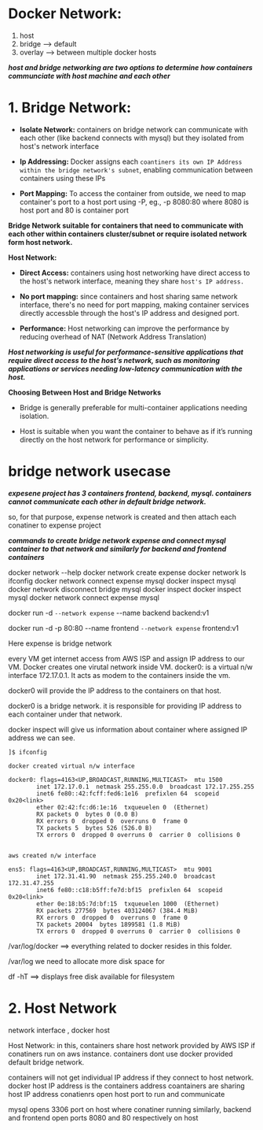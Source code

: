 # Docker Network:

1. host
2. bridge --> default
3. overlay --> between multiple docker hosts

***host and bridge networking are two options to determine how containers communciate with host machine and each other***

# 1. Bridge Network:


* **Isolate Network:** containers on bridge network can communicate with each other (like backend connects with mysql) but they isolated from host's network interface

* **Ip Addressing:** Docker assigns each `coantiners its own IP Address within the bridge network's subnet`, enabling communication between containers using these IPs

* **Port Mapping:** To access the container from outside, we need to map container's port to a host port using -P, eg., -p 8080:80 where 8080 is host port and 80 is container port

**Bridge Network suitable for containers that need to communicate with each other within containers cluster/subnet or require isolated network form host network.**

**Host Network:**

* **Direct Access:** containers using host networking have direct access to the host's network interface, meaning they share `host's IP
address.`

* **No port mapping:** since containers and host sharing same network interface, there's no need for port mapping, making container services directly accessble through the host's IP address and designed port.

* **Performance:** Host networking can improve the performance by reducing overhead of NAT (Network Address Translation)

***Host networking is useful for performance-sensitive applications that require direct access to the host’s network, such as monitoring applications or services needing low-latency communication with the host.***

**Choosing Between Host and Bridge Networks**

* Bridge is generally preferable for multi-container applications needing isolation.

* Host is suitable when you want the container to behave as if it’s running directly on the host network for performance or simplicity.


# bridge network usecase

***expesene project has 3 containers frontend, backend, mysql. containers cannot communicate each other in default bridge network.***

so, for that purpose, expense network is created and  then attach each conatiner to expense project

***commands to create bridge network expense and connect mysql container to that network and similarly for backend and frontend containers***

docker network --help
docker network create expense
docker network ls
ifconfig
docker network connect expense mysql
docker inspect mysql
docker network disconnect bridge mysql
docker inspect
docker inspect mysql
docker network connect expense mysql

docker run -d `--network expense` --name backend backend:v1

docker run -d -p 80:80 --name frontend `--network expense` frontend:v1

Here expense is bridge network


every VM get internet access from AWS ISP and assign IP address to our VM.
Docker creates one virutal network inside VM.
docker0: is a virtual n/w interface 172.17.0.1. It acts as modem to the containers inside the vm.

docker0 will provide the IP address to the containers on that host.

docker0 is a bridge network. it is responsible for providing IP address to each container under that network.

docker inspect <container-name> will give us information about container where assigned IP address we can see.

```
]$ ifconfig

docker created virtual n/w interface

docker0: flags=4163<UP,BROADCAST,RUNNING,MULTICAST>  mtu 1500
        inet 172.17.0.1  netmask 255.255.0.0  broadcast 172.17.255.255
        inet6 fe80::42:fcff:fed6:1e16  prefixlen 64  scopeid 0x20<link>
        ether 02:42:fc:d6:1e:16  txqueuelen 0  (Ethernet)
        RX packets 0  bytes 0 (0.0 B)
        RX errors 0  dropped 0  overruns 0  frame 0
        TX packets 5  bytes 526 (526.0 B)
        TX errors 0  dropped 0 overruns 0  carrier 0  collisions 0


aws created n/w interface

ens5: flags=4163<UP,BROADCAST,RUNNING,MULTICAST>  mtu 9001
        inet 172.31.41.90  netmask 255.255.240.0  broadcast 172.31.47.255
        inet6 fe80::c18:b5ff:fe7d:bf15  prefixlen 64  scopeid 0x20<link>
        ether 0e:18:b5:7d:bf:15  txqueuelen 1000  (Ethernet)
        RX packets 277569  bytes 403124067 (384.4 MiB)
        RX errors 0  dropped 0  overruns 0  frame 0
        TX packets 20004  bytes 1899581 (1.8 MiB)
        TX errors 0  dropped 0 overruns 0  carrier 0  collisions 0
```


/var/log/docker ==> everything related to docker resides in this folder.

/var/log we need to allocate more disk space for

df -hT ==> displays free disk available for filesystem

# 2. Host Network

network interface , docker host

Host Network: in this, containers share host network provided by AWS ISP if conatiners run on aws instance. containers dont use docker provided default bridge network.

containers will not get individual IP address if they connect to host network. docker host IP address is the containers address
coantainers are sharing host IP address 
conatienrs open host port to run and communicate

mysql opens 3306 port on host where conatiner running 
similarly, backend and frontend open ports 8080 and 80 respectively on host

